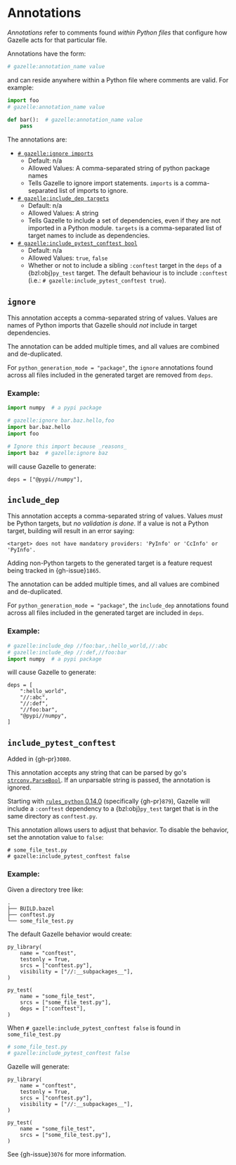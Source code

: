 # Annotations

*Annotations* refer to comments found _within Python files_ that configure how
Gazelle acts for that particular file.

Annotations have the form:

```python
# gazelle:annotation_name value
```

and can reside anywhere within a Python file where comments are valid. For example:

```python
import foo
# gazelle:annotation_name value

def bar():  # gazelle:annotation_name value
    pass
```

The annotations are:

* [`# gazelle:ignore imports`](#ignore)
  * Default: n/a
  * Allowed Values: A comma-separated string of python package names
  * Tells Gazelle to ignore import statements. `imports` is a comma-separated
    list of imports to ignore.
* [`# gazelle:include_dep targets`](#include-dep)
  * Default: n/a
  * Allowed Values: A string
  * Tells Gazelle to include a set of dependencies, even if they are not imported
    in a Python module. `targets` is a comma-separated list of target names
    to include as dependencies.
* [`# gazelle:include_pytest_conftest bool`](#include-pytest-conftest)
  * Default: n/a
  * Allowed Values: `true`, `false`
  * Whether or not to include a sibling `:conftest` target in the `deps`
    of a {bzl:obj}`py_test` target. The default behaviour is to include `:conftest`
    (i.e.: `# gazelle:include_pytest_conftest true`).


## `ignore`

This annotation accepts a comma-separated string of values. Values are names of
Python imports that Gazelle should _not_ include in target dependencies.

The annotation can be added multiple times, and all values are combined and
de-duplicated.

For `python_generation_mode = "package"`, the `ignore` annotations
found across all files included in the generated target are removed from
`deps`.

### Example:

```python
import numpy  # a pypi package

# gazelle:ignore bar.baz.hello,foo
import bar.baz.hello
import foo

# Ignore this import because _reasons_
import baz  # gazelle:ignore baz
```

will cause Gazelle to generate:

```starlark
deps = ["@pypi//numpy"],
```


## `include_dep`

This annotation accepts a comma-separated string of values. Values _must_
be Python targets, but _no validation is done_. If a value is not a Python
target, building will result in an error saying:

```
<target> does not have mandatory providers: 'PyInfo' or 'CcInfo' or 'PyInfo'.
```

Adding non-Python targets to the generated target is a feature request being
tracked in {gh-issue}`1865`.

The annotation can be added multiple times, and all values are combined
and de-duplicated.

For `python_generation_mode = "package"`, the `include_dep` annotations
found across all files included in the generated target are included in
`deps`.

### Example:

```python
# gazelle:include_dep //foo:bar,:hello_world,//:abc
# gazelle:include_dep //:def,//foo:bar
import numpy  # a pypi package
```

will cause Gazelle to generate:

```starlark
deps = [
    ":hello_world",
    "//:abc",
    "//:def",
    "//foo:bar",
    "@pypi//numpy",
]
```


## `include_pytest_conftest`

Added in {gh-pr}`3080`.

This annotation accepts any string that can be parsed by go's
[`strconv.ParseBool`][ParseBool]. If an unparsable string is passed, the
annotation is ignored.

[ParseBool]: https://pkg.go.dev/strconv#ParseBool

Starting with [`rules_python` 0.14.0][rules-python-0.14.0] (specifically
{gh-pr}`879`), Gazelle will include a `:conftest` dependency to a
{bzl:obj}`py_test` target that is in the same directory as `conftest.py`.

[rules-python-0.14.0]: https://github.com/bazel-contrib/rules_python/releases/tag/0.14.0

This annotation allows users to adjust that behavior. To disable the behavior,
set the annotation value to `false`:

```
# some_file_test.py
# gazelle:include_pytest_conftest false
```

### Example:

Given a directory tree like:

```
.
├── BUILD.bazel
├── conftest.py
└── some_file_test.py
```

The default Gazelle behavior would create:

```starlark
py_library(
    name = "conftest",
    testonly = True,
    srcs = ["conftest.py"],
    visibility = ["//:__subpackages__"],
)

py_test(
    name = "some_file_test",
    srcs = ["some_file_test.py"],
    deps = [":conftest"],
)
```

When `# gazelle:include_pytest_conftest false` is found in
`some_file_test.py`

```python
# some_file_test.py
# gazelle:include_pytest_conftest false
```

Gazelle will generate:

```starlark
py_library(
    name = "conftest",
    testonly = True,
    srcs = ["conftest.py"],
    visibility = ["//:__subpackages__"],
)

py_test(
    name = "some_file_test",
    srcs = ["some_file_test.py"],
)
```

See {gh-issue}`3076` for more information.
